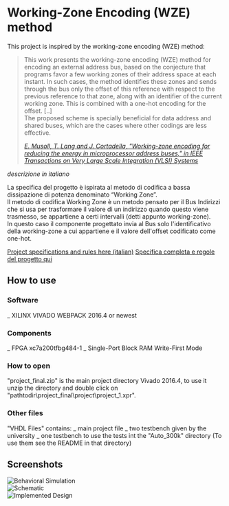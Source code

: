 # Working-Zone Encoding (WZE) method
This project is inspired by the working-zone encoding (WZE) method:
> This work presents the working-zone encoding (WZE) method for encoding an external address bus, based on the conjecture that programs favor a few working zones of their address space at each instant. In such cases, the method identifies these zones and sends through the bus only the offset of this reference with respect to the previous reference to that zone, along with an identifier of the current working zone. This is combined with a one-hot encoding for the offset. \[..]   
The proposed scheme is specially beneficial for data address and shared buses, which are the cases where other codings are less effective.   
>
>[<em>E. Musoll, T. Lang and J. Cortadella, "Working-zone encoding for reducing the energy in microprocessor address buses," in IEEE Transactions on Very Large Scale Integration (VLSI) Systems</em> ](https://ieeexplore.ieee.org/document/736129)

<em>descrizione in italiano</em>   
   
La specifica del progetto è ispirata al metodo di codifica a bassa dissipazione di potenza denominato “Working Zone”.   
Il metodo di codifica Working Zone è un metodo pensato per il Bus Indirizzi che si usa per trasformare il valore di un indirizzo quando questo viene trasmesso, se appartiene a certi intervalli (detti appunto working-zone).   
In questo caso il componente progettato invia al Bus solo l'identificativo della working-zone a cui appartiene e il valore dell'offset 
codificato come one-hot.

[Project specifications and rules here (italian)](../master/sources/Documentation/Specifica_e_Regole.pdf)
[Specifica completa e regole del progetto qui](../master/sources/Documentation/Specifica_e_Regole.pdf)

## How to use
### Software
_ XILINX VIVADO WEBPACK 2016.4 or newest
### Components
_ FPGA xc7a200tfbg484-1
_ Single-Port Block RAM Write-First Mode
### How to open
"project_final.zip" is the main project directory Vivado 2016.4, to use it unzip the directory and double click on "pathtodir\project_final\project\project_1.xpr".   
### Other files
"VHDL Files" contains:
_ main project file
_ two testbench given by the university
_ one testbench to use the tests int the "Auto_300k" directory (To use them see the README in that directory)

## Screenshots
![Behavioral Simulation](../master/sources/images/Behav_Simulation.jpg)   
![Schematic](../master/sources/images/Schematic_Pre_Synthesis.jpg)   
![Implemented Design](../master/sources/images/Implemented_Design.jpg)       
